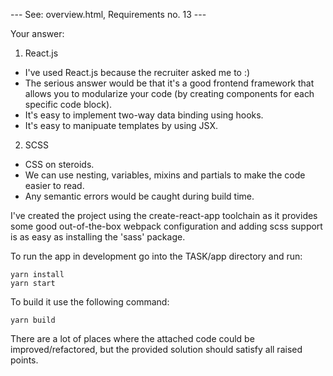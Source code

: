 --- See: overview.html, Requirements no. 13 ---

Your answer:

1. React.js
- I've used React.js because the recruiter asked me to :)
- The serious answer would be that it's a good frontend framework that allows you to modularize your code (by creating components for each specific code block).
- It's easy to implement two-way data binding using hooks.
- It's easy to manipuate templates by using JSX.

2. SCSS
- CSS on steroids.
- We can use nesting, variables, mixins and partials to make the code easier to read.
- Any semantic errors would be caught during build time.

I've created the project using the create-react-app toolchain as it provides some good out-of-the-box webpack configuration and adding scss support is as easy as installing the 'sass' package.

To run the app in development go into the TASK/app directory and run:
```
yarn install
yarn start
```

To build it use the following command:
```
yarn build
```

There are a lot of places where the attached code could be improved/refactored, but the provided solution should satisfy all raised points.